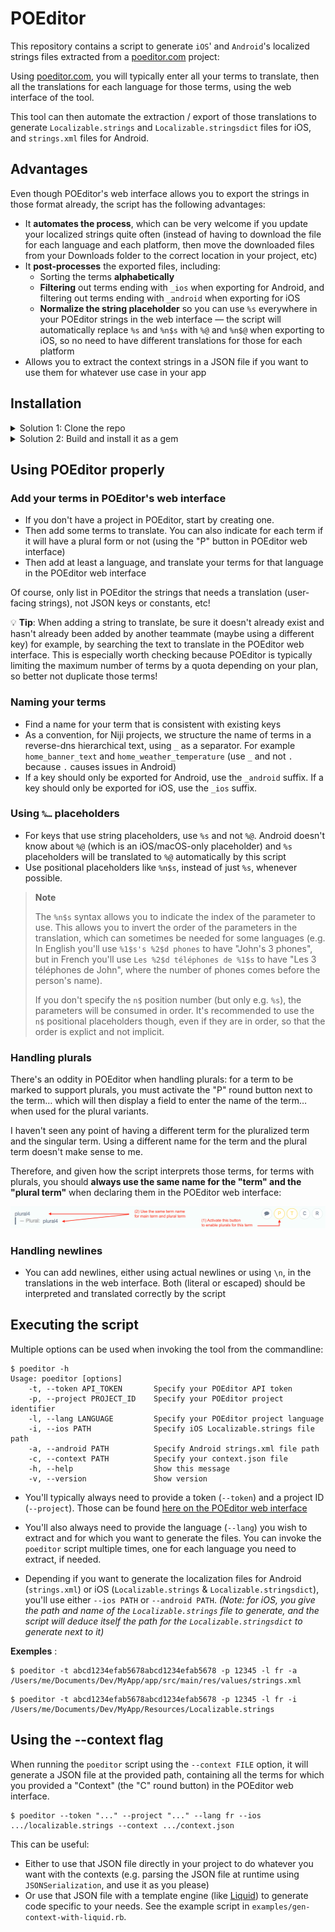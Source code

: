 # POEditor

This repository contains a script to generate `iOS`' and `Android`'s localized strings files extracted from a [poeditor.com](https://poeditor.com) project:

Using [poeditor.com](https://poeditor.com), you will typically enter all your terms to translate, then all the translations for each language for those terms, using the web interface of the tool.

This tool can then automate the extraction / export of those translations to generate `Localizable.strings` and `Localizable.stringsdict` files for iOS, and `strings.xml` files for Android.

## Advantages

Even though POEditor's web interface allows you to export the strings in those format already, the script has the following advantages:

* It **automates the process**, which can be very welcome if you update your localized strings quite often (instead of having to download the file for each language and each platform, then move the downloaded files from your Downloads folder to the correct location in your project, etc)
* It **post-processes** the exported files, including:
  * Sorting the terms **alphabetically**
  * **Filtering** out terms ending with `_ios` when exporting for Android, and filtering out terms ending with `_android` when exporting for iOS
  * **Normalize the string placeholder** so you can use `%s` everywhere in your POEditor strings in the web interface — the script will automatically replace `%s` and `%n$s` with `%@` and `%n$@` when exporting to iOS, so no need to have different translations for those for each platform
* Allows you to extract the context strings in a JSON file if you want to use them for whatever use case in your app


## Installation

<details>
<summary>Solution 1: Clone the repo</summary>

* `git clone` the project on you computer
* Install `bundler` using `gem install bundler` if you don't have it already
* Install `poeditor`'s dependencies by running `bundle install` from the directory where you cloned the repository
* Invoke the tool using its full path `<path/where/you/cloned/POEditor>/bin/poeditor`.

You could also add the `<path/where/you/cloned/POEditor>/bin/` path to your `PATH` environment variable if you prefer.

</details>

<details>
<summary>Solution 2: Build and install it as a gem</summary>

* `git clone` the project on you computer
* Run `gem build poeditor.gemspec` to build the gem
* Run `gem install poeditor-*.gem` to install the gem you just built (`*` will be the version of the gem)
* Now that it's installed in your system, you can invoke the tool using `poeditor` from anywhere

</details>


## Using POEditor properly

### Add your terms in POEditor's web interface

* If you don't have a project in POEditor, start by creating one.
* Then add some terms to translate. You can also indicate for each term if it will have a plural form or not (using the "P" button in POEditor web interface)
* Then add at least a language, and translate your terms for that language in the POEditor web interface

Of course, only list in POEditor the strings that needs a translation (user-facing strings), not JSON keys or constants, etc!

💡 **Tip**: When adding a string to translate, be sure it doesn't already exist and hasn't already been added by another teammate (maybe using a different key) for example, by searching the text to translate in the POEditor web interface. This is especially worth checking because POEditor is typically limiting the maximum number of terms by a quota depending on your plan, so better not duplicate those terms!


### Naming your terms

* Find a name for your term that is consistent with existing keys
* As a convention, for Niji projects, we structure the name of terms in a reverse-dns hierarchical text, using `_` as a separator. For example `home_banner_text` and `home_weather_temperature` (use `_` and not `.` because `.` causes issues in Android)
* If a key should only be exported for Android, use the `_android` suffix. If a key should only be exported for iOS, use the `_ios` suffix.

### Using `%…` placeholders

* For keys that use string placeholders, use `%s` and not `%@`. Android doesn't know about `%@` (which is an iOS/macOS-only placeholder) and `%s` placeholders will be translated to `%@` automatically by this script
* Use positional placeholders like `%n$s`, instead of just `%s`, whenever possible.

> **Note**
> 
> The `%n$s` syntax allows you to indicate the index of the parameter to use. This allows you to invert the order of the parameters in the translation, which can sometimes be needed for some languages (e.g. In English you'll use `%1$s's %2$d phones` to have "John's 3 phones", but in French you'll use `Les %2$d téléphones de %1$s` to have "Les 3 téléphones de John", where the number of phones comes before the person's name).
> 
> If you don't specify the `n$` position number (but only e.g. `%s`), the parameters will be consumed in order.
> It's recommended to use the `n$` positional placeholders though, even if they are in order, so that the order is explict and not implicit.

### Handling plurals

There's an oddity in POEditor when handling plurals: for a term to be marked to support plurals, you must activate the "P" round button next to the term… which will then display a field to enter the name of the term… when used for the plural variants.

I haven't seen any point of having a different term for the pluralized term and the singular term. Using a different name for the term and the plural term doesn't make sense to me.

Therefore, and given how the script interprets those terms, for terms with plurals, you should **always use the same name for the "term" and the "plural term"** when declaring them in the POEditor web interface:

![Plurals example](plurals_example.png)

### Handling newlines

* You can add newlines, either using actual newlines or using `\n`, in the translations in the web interface. Both (literal or escaped) should be interpreted and translated correctly by the script


## Executing the script

Multiple options can be used when invoking the tool from the commandline:

```
$ poeditor -h
Usage: poeditor [options]
    -t, --token API_TOKEN       Specify your POEditor API token
    -p, --project PROJECT_ID    Specify your POEditor project identifier
    -l, --lang LANGUAGE         Specify your POEditor project language
    -i, --ios PATH              Specify iOS Localizable.strings file path
    -a, --android PATH          Specify Android strings.xml file path
    -c, --context PATH          Specify your context.json file
    -h, --help                  Show this message
    -v, --version               Show version
```

* You'll typically always need to provide a token (`--token`) and a project ID (`--project`). Those can be found [here on the POEditor web interface](https://poeditor.com/account/api)

* You'll also always need to provide the language (`--lang`) you wish to extract and for which you want to generate the files. You can invoke the `poeditor` script multiple times, one for each language you need to extract, if needed.

* Depending if you want to generate the localization files for Android (`strings.xml`) or iOS (`Localizable.strings` & `Localizable.stringsdict`), you'll use either `--ios PATH` or `--android PATH`. _(Note: for iOS, you give the path and name of the `Localizable.strings` file to generate, and the script will deduce itself the path for the `Localizable.stringsdict` to generate next to it)_

**Exemples** :

```
$ poeditor -t abcd1234efab5678abcd1234efab5678 -p 12345 -l fr -a /Users/me/Documents/Dev/MyApp/app/src/main/res/values/strings.xml
```

```
$ poeditor -t abcd1234efab5678abcd1234efab5678 -p 12345 -l fr -i /Users/me/Documents/Dev/MyApp/Resources/Localizable.strings
```


## Using the --context flag

When running the `poeditor` script using the `--context FILE` option, it will generate a JSON file at the provided path, containing all the terms for which you provided a "Context" (the "C" round button) in the POEditor web interface.

```
$ poeditor --token "..." --project "..." --lang fr --ios .../localizable.strings --context .../context.json
```

This can be useful:

* Either to use that JSON file directly in your project to do whatever you want with the contexts (e.g. parsing the JSON file at runtime using `JSONSerialization`, and use it as you please)
* Or use that JSON file with a template engine (like [Liquid](https://github.com/Shopify/liquid)) to generate code specific to your needs. See the example script in `examples/gen-context-with-liquid.rb`.
